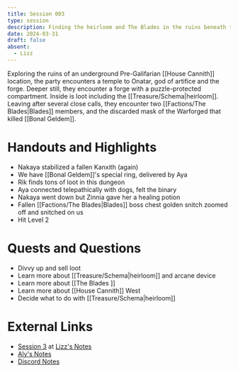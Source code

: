 ```yaml
---
title: Session 003
type: session
description: Finding the heirloom and The Blades in the ruins beneath the sewer.
date: 2024-03-31
draft: false
absent:
  - Lizz
---
```

Exploring the ruins of an underground Pre-Galifarian [[House Cannith]] location, the party encounters a temple to Onatar, god of artifice and the forge. Deeper still, they encounter a forge with a puzzle-protected compartment. Inside is loot including the [[Treasure/Schema|heirloom]]. Leaving after several close calls, they encounter two [[Factions/The Blades|Blades]] members, and the discarded mask of the Warforged that killed [[Bonal Geldem]].
# Handouts and Highlights
- Nakaya stabilized a fallen Kanxith (again)  
- We have [[Bonal Geldem]]'s special ring, delivered by Aya  
- Rik finds tons of loot in this dungeon  
- Aya connected telepathically with dogs, felt the binary  
- Nakaya went down but Zinnia gave her a healing potion  
- Fallen [[Factions/The Blades|Blades]] boss chest golden snitch zoomed off and snitched on us  
- Hit Level 2
# Quests and Questions
- Divvy up and sell loot  
- Learn more about [[Treasure/Schema|heirloom]] and arcane device  
- Learn more about [[The Blades  ]]
- Learn more about [[House Cannith]] West  
- Decide what to do with [[Treasure/Schema|heirloom]]
# External Links
- [Session 3](https://docs.google.com/document/d/1J33aBWlHE9Q3B2MMNnUZiaMUoW-X7qpKUtETTQmvalc/edit#heading=h.ktuusty4q7d9) at [Lizz's Notes](https://docs.google.com/document/d/1J33aBWlHE9Q3B2MMNnUZiaMUoW-X7qpKUtETTQmvalc/edit)
- [Aly's Notes](https://docs.google.com/document/d/1fSQjHnHHLE2g8VXjjjo7_mex3K2nn8vOA5Q_iREG5QU/edit)
- [Discord Notes](https://discord.com/channels/283480767844057088/1208993465531105380/1223826348821319691)
